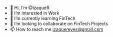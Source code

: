 - 👋 Hi, I’m @IzaqueR
- 👀 I’m interested in Work
- 🌱 I’m currently learning FinTech
- 💞️ I’m looking to collaborate on FinTech Projects
- 📫 How to reach me izaquereyes@gmail.com

<!---
IzaqueR/IzaqueR is a ✨ special ✨ repository because its `README.md` (this file) appears on your GitHub profile.
You can click the Preview link to take a look at your changes.
--->
